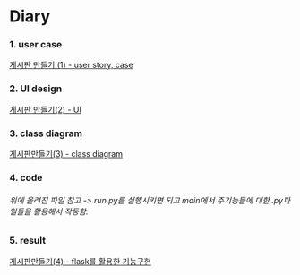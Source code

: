 # Diary

### 1. user case
 [게시판 만들기 (1) - user story, case](https://get-it-withbsj.tistory.com/52?category=855141, "get-it-withbsj link")

### 2. UI design
[게시판 만들기(2) - UI](https://get-it-withbsj.tistory.com/53?category=855141, "get-it-withbsj link")

### 3. class diagram
[게시판만들기(3) - class diagram](https://get-it-withbsj.tistory.com/56?category=855141, "get-it-withbsj link")

### 4. code
###### 위에 올려진 파일 참고 -> run.py를 실행시키면 되고 main에서 주기능들에 대한 .py파일들을 활용해서 작동함.

### 5. result

[게시판만들기(4) - flask를 활용한 기능구현](https://get-it-withbsj.tistory.com/63?category=855141, "get-it-withbsj link")


